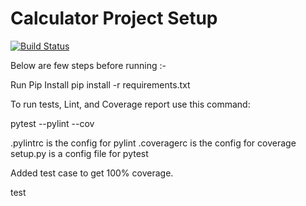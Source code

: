 # Calculator Project Setup 
[![Build Status](https://app.travis-ci.com/Rajesh007x/calc2.svg?branch=main)](https://app.travis-ci.com/Rajesh007x/calc2)

Below are few steps before running :-

Run Pip Install
pip install -r requirements.txt

To run tests, Lint, and Coverage report use this command:

pytest  --pylint --cov

.pylintrc is the config for pylint
.coveragerc is the config for coverage
setup.py is a config file for pytest

Added test case to get 100% coverage.

test